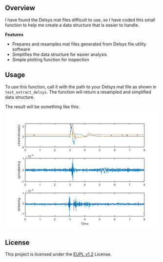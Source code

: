 ## Overview

I have found the Delsys mat files difficult to use, so I have coded this small function to help me create a data structure that is easier to handle.

**Features**

- Prepares and resamples mat files generated from Delsys file utility software
- Simplifies the data structure for easier analysis
- Simple plotting function for inspection

## Usage

To use this function, call it with the path to your Delsys mat file as shown in `test_extract_delsys`. The function will return a resampled and simplified data structure.

The result will be something like this: 

![Plot Example](plot.png)

## License

This project is licensed under the [EUPL v1.2](https://eupl.eu/1.2/en/) License.